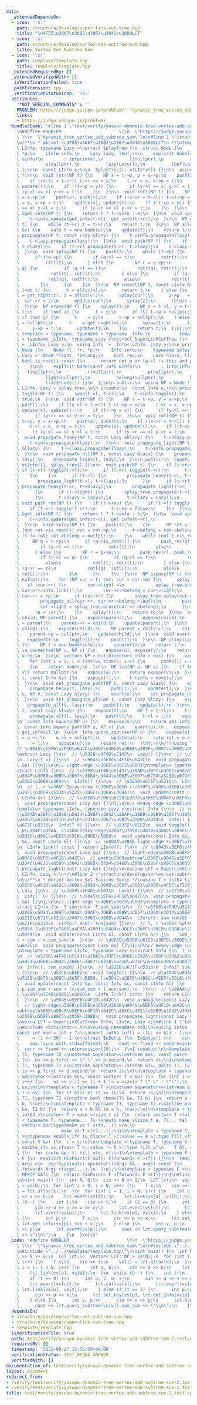 ```yaml
---
data:
  _extendedDependsOn:
  - icon: ':x:'
    path: structure/develop/super-link-cut-tree.hpp
    title: "\u4F55\u3067\u3082\u3067\u304D\u308BLCT"
  - icon: ':x:'
    path: structure/develop/vertex-set-subtree-sum.hpp
    title: Vertex Set Subtree Sum
  - icon: ':x:'
    path: template/template.hpp
    title: template/template.hpp
  _extendedRequiredBy: []
  _extendedVerifiedWith: []
  _isVerificationFailed: true
  _pathExtension: cpp
  _verificationStatusIcon: ':x:'
  attributes:
    '*NOT_SPECIAL_COMMENTS*': ''
    PROBLEM: https://judge.yosupo.jp/problem/" "dynamic_tree_vertex_add_subtree_sum
    links:
    - https://judge.yosupo.jp/problem/
  bundledCode: "#line 1 \"test/verify/yosupo-dynamic-tree-vertex-add-subtree-sum-2.test.cpp\"\
    \n#define PROBLEM                      \\\n  \"https://judge.yosupo.jp/problem/\"\
    \ \\\n  \"dynamic_tree_vertex_add_subtree_sum\"\n\n#line 1 \"structure/develop/super-link-cut-tree.hpp\"\
    \n/**\n * @brief \u4F55\u3067\u3082\u3067\u304D\u308BLCT\n */\ntemplate < typename\
    \ LInfo, typename Lazy >\nstruct SplayTree {\n  struct Node {\n    Node *l, *r,\
    \ *p;\n    LInfo info;\n    Lazy lazy, lbuf;\n\n    explicit Node(const LInfo\
    \ &info)\n        : info(info),\n          l(nullptr),\n          r(nullptr),\n\
    \          p(nullptr),\n          lazy(Lazy()),\n          lbuf(Lazy()) {}\n \
    \ };\n\n  const LInfo e;\n\n  SplayTree(): e(LInfo()) {}\n\n  using NP = Node\
    \ *;\n\n  void rotr(NP t) {\n    NP x = t->p, y = x->p;\n    push(x), push(t);\n\
    \    if ((x->l = t->r)) t->r->p = x;\n    t->r = x, x->p = t;\n    update(x),\
    \ update(t);\n    if ((t->p = y)) {\n      if (y->l == x) y->l = t;\n      if\
    \ (y->r == x) y->r = t;\n    }\n  }\n\n  void rotl(NP t) {\n    NP x = t->p, y\
    \ = x->p;\n    push(x), push(t);\n    if ((x->r = t->l)) t->l->p = x;\n    t->l\
    \ = x, x->p = t;\n    update(x), update(t);\n    if ((t->p = y)) {\n      if (y->l\
    \ == x) y->l = t;\n      if (y->r == x) y->r = t;\n    }\n  }\n\n  const LInfo\
    \ &get_info(NP t) {\n    return t ? t->info : e;\n  }\n\n  void update(NP t) {\n\
    \    t->info.update(get_info(t->l), get_info(t->r));\n  }\n\n  NP get_right(NP\
    \ t) {\n    while (t->r) t = t->r;\n    return t;\n  }\n\n  NP alloc(const LInfo\
    \ &v) {\n    auto t = new Node(v);\n    update(t);\n    return t;\n  }\n\n  void\
    \ propagate(NP t, const Lazy &lazy) {\n    t->info.propagate(lazy);\n    t->lbuf.propagate(lazy);\n\
    \    t->lazy.propagate(lazy);\n  }\n\n  void push(NP t) {\n    if (t->l) propagate(t->l,\
    \ t->lazy);\n    if (t->r) propagate(t->r, t->lazy);\n    t->lazy = Lazy();\n\
    \  }\n\n  void splay(NP t) {\n    push(t);\n    while (t->p) {\n      NP q = t->p;\n\
    \      if (!q->p) {\n        if (q->l == t)\n          rotr(t);\n        else\n\
    \          rotl(t);\n      } else {\n        NP r = q->p;\n        if (r->l ==\
    \ q) {\n          if (q->l == t)\n            rotr(q), rotr(t);\n          else\n\
    \            rotl(t), rotr(t);\n        } else {\n          if (q->r == t)\n \
    \           rotl(q), rotl(t);\n          else\n            rotr(t), rotl(t);\n\
    \        }\n      }\n    }\n  }\n\n  NP insert(NP t, const LInfo &v) {\n    if\
    \ (not t) {\n      t = alloc(v);\n      return t;\n    } else {\n      NP cur\
    \ = get_right(t), z = alloc(v);\n      splay(cur);\n      z->p   = cur;\n    \
    \  cur->r = z;\n      update(cur);\n      splay(z);\n      return z;\n    }\n\
    \  }\n\n  NP erase(NP t) {\n    splay(t);\n    NP x = t->l, y = t->r;\n    delete\
    \ t;\n    if (not x) {\n      t = y;\n      if (t) t->p = nullptr;\n    } else\
    \ if (not y) {\n      t    = x;\n      t->p = nullptr;\n    } else {\n      x->p\
    \ = nullptr;\n      t    = get_right(x);\n      splay(t);\n      t->r = y;\n \
    \     y->p = t;\n      update(t);\n    }\n    return t;\n  }\n};\n\ntemplate <\
    \ template < typename, typename > typename _Info,\n           template < typename\
    \ > typename _LInfo, typename Lazy >\nstruct SuperLinkCutTree {\n  using LInfo\
    \ = _LInfo< Lazy >;\n  using Info  = _Info< LInfo, Lazy >;\n\n private:\n  struct\
    \ Node {\n    Node *l, *r, *p;\n    Info info;\n    typename SplayTree< LInfo,\
    \ Lazy >::Node *light, *belong;\n    bool rev;\n    Lazy hlazy, llazy;\n\n   \
    \ bool is_root() const {\n      return not p or (p->l != this and p->r != this);\n\
    \    }\n\n    explicit Node(const Info &info)\n        : info(info),\n       \
    \   l(nullptr),\n          r(nullptr),\n          p(nullptr),\n          rev(false),\n\
    \          light(nullptr),\n          belong(nullptr),\n          hlazy(Lazy()),\n\
    \          llazy(Lazy()) {}\n  };\n\n public:\n  using NP = Node *;\n  SplayTree<\
    \ LInfo, Lazy > splay_tree;\n\n private:\n  const Info e;\n\n private:\n  void\
    \ toggle(NP t) {\n    swap(t->l, t->r);\n    t->info.toggle();\n    t->rev ^=\
    \ true;\n  }\n\n  void rotr(NP t) {\n    NP x = t->p, y = x->p;\n    push(x),\
    \ push(t);\n    if ((x->l = t->r)) t->r->p = x;\n    t->r = x, x->p = t;\n   \
    \ update(x), update(t);\n    if ((t->p = y)) {\n      if (y->l == x) y->l = t;\n\
    \      if (y->r == x) y->r = t;\n    }\n  }\n\n  void rotl(NP t) {\n    NP x =\
    \ t->p, y = x->p;\n    push(x), push(t);\n    if ((x->r = t->l)) t->l->p = x;\n\
    \    t->l = x, x->p = t;\n    update(x), update(t);\n    if ((t->p = y)) {\n \
    \     if (y->l == x) y->l = t;\n      if (y->r == x) y->r = t;\n    }\n  }\n\n\
    \  void propagate_heavy(NP t, const Lazy &hlazy) {\n    t->hlazy.propagate(hlazy);\n\
    \    t->info.propagate(hlazy);\n  }\n\n  void propagate_light(NP t, const Lazy\
    \ &llazy) {\n    t->llazy.propagate(llazy);\n    t->info.propagate_light(llazy);\n\
    \  }\n\n  void propagate_all(NP t, const Lazy &lazy) {\n    propagate_heavy(t,\
    \ lazy);\n    propagate_light(t, lazy);\n  }\n\n public:\n  SuperLinkCutTree():\
    \ e{Info()}, splay_tree{} {}\n\n  void push(NP t) {\n    if (t->rev) {\n     \
    \ if (t->l) toggle(t->l);\n      if (t->r) toggle(t->r);\n      t->rev = false;\n\
    \    }\n    {\n      if (t->l) {\n        propagate_heavy(t->l, t->hlazy);\n \
    \       propagate_light(t->l, t->llazy);\n      }\n      if (t->r) {\n       \
    \ propagate_heavy(t->r, t->hlazy);\n        propagate_light(t->r, t->llazy);\n\
    \      }\n      if (t->light) {\n        splay_tree.propagate(t->light, t->llazy);\n\
    \      }\n      t->hlazy = Lazy();\n      t->llazy = Lazy();\n    }\n  }\n\n \
    \ void push_rev(NP t) {\n    if (t->rev) {\n      if (t->l) toggle(t->l);\n  \
    \    if (t->r) toggle(t->r);\n      t->rev = false;\n    }\n  }\n\n  const Info\
    \ &get_info(NP t) {\n    return t ? t->info : e;\n  }\n\n  void update(NP t) {\n\
    \    t->info.update(get_info(t->l), get_info(t->r),\n                   splay_tree.get_info(t->light));\n\
    \  }\n\n  void splay(NP t) {\n    push(t);\n    {\n      NP rot = t;\n      while\
    \ (not rot->is_root()) rot = rot->p;\n      t->belong = rot->belong;\n      if\
    \ (t != rot) rot->belong = nullptr;\n    }\n    while (not t->is_root()) {\n \
    \     NP q = t->p;\n      if (q->is_root()) {\n        push_rev(q), push_rev(t);\n\
    \        if (q->l == t)\n          rotr(t);\n        else\n          rotl(t);\n\
    \      } else {\n        NP r = q->p;\n        push_rev(r), push_rev(q), push_rev(t);\n\
    \        if (r->l == q) {\n          if (q->l == t)\n            rotr(q), rotr(t);\n\
    \          else\n            rotl(t), rotr(t);\n        } else {\n          if\
    \ (q->r == t)\n            rotl(q), rotl(t);\n          else\n            rotr(t),\
    \ rotl(t);\n        }\n      }\n    }\n  }\n\n  NP expose(NP t) {\n    NP rp =\
    \ nullptr;\n    for (NP cur = t; cur; cur = cur->p) {\n      splay(cur);\n   \
    \   if (cur->r) {\n        cur->light =\n            splay_tree.insert(cur->light,\
    \ cur->r->info.link());\n        cur->r->belong = cur->light;\n      }\n     \
    \ cur->r = rp;\n      if (cur->r) {\n        splay_tree.splay(cur->r->belong);\n\
    \        propagate_all(cur->r, cur->r->belong->lbuf);\n        push(cur->r);\n\
    \        cur->light = splay_tree.erase(cur->r->belong);\n      }\n      update(cur);\n\
    \      rp = cur;\n    }\n    splay(t);\n    return rp;\n  }\n\n  void link(NP\
    \ child, NP parent) {\n    expose(parent);\n    expose(child);\n    child->p \
    \ = parent;\n    parent->r = child;\n    update(parent);\n  }\n\n  void cut(NP\
    \ child) {\n    expose(child);\n    NP parent = child->l;\n    child->l  = nullptr;\n\
    \    parent->p = nullptr;\n    update(child);\n  }\n\n  void evert(NP t) {\n \
    \   expose(t);\n    toggle(t);\n    push(t);\n  }\n\n  NP alloc(const Info &info)\
    \ {\n    NP t = new Node(info);\n    update(t);\n    return t;\n  }\n\n  bool\
    \ is_connected(NP u, NP v) {\n    expose(u), expose(v);\n    return u == v or\
    \ u->p;\n  }\n\n  vector< NP > build(vector< Info > &vs) {\n    vector< NP > nodes(vs.size());\n\
    \    for (int i = 0; i < (int)vs.size(); i++) {\n      nodes[i] = alloc(vs[i]);\n\
    \    }\n    return nodes;\n  }\n\n  NP lca(NP u, NP v) {\n    if (not is_connected(u,\
    \ v)) return nullptr;\n    expose(u);\n    return expose(v);\n  }\n\n  void set_key(NP\
    \ t, const Info &v) {\n    expose(t);\n    t->info = move(v);\n    update(t);\n\
    \  }\n\n  void set_propagate_path(NP t, const Lazy &lazy) {\n    expose(t);\n\
    \    propagate_heavy(t, lazy);\n    push(t);\n    update(t);\n  }\n\n  void set_propagate_path(NP\
    \ u, NP v, const Lazy &lazy) {\n    evert(u);\n    set_propagate_path(v, lazy);\n\
    \  }\n\n  void set_propagate_all(NP t, const Lazy &lazy) {\n    expose(t);\n \
    \   propagate_all(t, lazy);\n    push(t);\n    update(t);\n  }\n\n  void set_propagate_subtree(NP\
    \ t, const Lazy &lazy) {\n    expose(t);\n    NP l = t->l;\n    t->l = nullptr;\n\
    \    propagate_all(t, lazy);\n    push(t);\n    t->l = l;\n    update(t);\n  }\n\
    \n  const Info &query(NP u) {\n    expose(u);\n    return get_info(u);\n  }\n\n\
    \  const Info &query_path(NP u, NP v) {\n    evert(u);\n    expose(v);\n    return\
    \ get_info(v);\n  }\n\n  Info query_subtree(NP u) {\n    expose(u);\n    NP l\
    \ = u->l;\n    u->l = nullptr;\n    update(u);\n    auto ret = u->info;\n    u->l\
    \     = l;\n    update(u);\n    return ret;\n  }\n};\n\n/*\nusing T = int64_t;\n\
    // \u9045\u5EF6\u4F1D\u642C\u3092\u3059\u308B\u305F\u3081\u306E\u4F5C\u7528\u7D20\
    \nstruct Lazy {\n\n  // \u5358\u4F4D\u5143\n  Lazy() {}\n\n  // \u521D\u671F\u5316\
    \n  Lazy(T v) {}\n\n  // \u9045\u5EF6\u4F1D\u642C\n  void propagate(const Lazy\
    \ &p) {}\n};\n\n// Light-edge \u306E\u60C5\u5831\ntemplate< typename Lazy >\n\
    struct LInfo {\n\n  // \u5358\u4F4D\u5143(\u30AD\u30FC\u306E\u5024\u306F\u30A2\
    \u30AF\u30BB\u30B9\u3057\u306A\u3044\u306E\u3067\u672A\u521D\u671F\u5316\u3067\
    \u3082\u3088\u3044\n  LInfo() {}\n\n  // \u521D\u671F\u5316\n  LInfo(T v) {}\n\
    \n  // l, r \u306F Splay-tree \u306E\u5B50 (\u539F\u7406\u4E0A\u3001\u5404\u30CE\
    \u30FC\u30C9\u533A\u5225\u306F\u306A\u3044)\n  void update(const LInfo &l, const\
    \ LInfo &r) {}\n\n  // \u90E8\u5206\u6728\u3078\u306E\u9045\u5EF6\u4F1D\u642C\n\
    \  void propagate(const Lazy &p) {}\n};\n\n// Heavy-edge \u306E\u60C5\u5831\n\
    template< typename LInfo, typename Lazy >\nstruct Info {\n\n  // \u5358\u4F4D\u5143\
    (\u30AD\u30FC\u306E\u5024\u306F\u30A2\u30AF\u30BB\u30B9\u3057\u306A\u3044\u306E\
    \u3067\u672A\u521D\u671F\u5316\u3067\u3082\u3088\u3044\n  Info() {}\n\n  // \u521D\
    \u671F\u5316\n  Info(T v) {}\n\n  // \u53CD\u8EE2\n  void toggle() {}\n\n  //\
    \ p\u304C\u89AA, c\u304Cheavy-edge\u3067\u7D50\u3070\u308C\u305F\u5B50, l\u304C\
    \u305D\u308C\u4EE5\u5916\u306E\u5B50\n  void update(const Info &p, const Info\
    \ &c, const LInfo &l) {}\n\n  // \u89AA\u3068 light-edge \u3067\u7E4B\u3052\u308B\
    \n  LInfo link() const { return LInfo(); }\n\n  // \u9045\u5EF6\u4F1D\u642C\n\
    \  void propagate(const Lazy &p) {}\n\n  // light-edge\u306B\u5BFE\u3059\u308B\
    \u9045\u5EF6\u4F1D\u642C\n  // path\u3068subtree\u306E\u9045\u5EF6\u4F1D\u642C\
    \u304C\u4E21\u65B9\u3042\u308B\u5834\u5408\u306B\u5B9F\u88C5\u3059\u308B\n  void\
    \ propagate_light(const Lazy &p) {}\n};\n\nusing LCT = SuperLinkCutTree< Info,\
    \ LInfo, Lazy >;\n*/\n#line 2 \"structure/develop/vertex-set-subtree-sum.hpp\"\
    \n\n/**\n * @brief Vertex Set Subtree Sum\n */\nusing T = int64_t;\n\n// \u9045\
    \u5EF6\u4F1D\u642C\u3092\u3059\u308B\u305F\u3081\u306E\u4F5C\u7528\u7D20\nstruct\
    \ Lazy {\n\n  // \u5358\u4F4D\u5143\n  Lazy() {}\n\n  // \u521D\u671F\u5316\n\
    \  Lazy(T v) {}\n\n  // \u9045\u5EF6\u4F1D\u642C\n  void propagate(const Lazy\
    \ &p) {}\n};\n\n// Light-edge \u306E\u60C5\u5831\ntemplate < typename Lazy >\n\
    struct LInfo {\n  T sum;\n\n  T sum_sum;\n\n  // \u5358\u4F4D\u5143(\u30AD\u30FC\
    \u306E\u5024\u306F\u30A2\u30AF\u30BB\u30B9\u3057\u306A\u3044\u306E\u3067\u672A\
    \u521D\u671F\u5316\u3067\u3082\u3088\u3044\n  LInfo(): sum_sum{0} {}\n\n  // \u521D\
    \u671F\u5316\n  LInfo(T sum): sum{sum} {}\n\n  // l, r \u306F Splay-tree \u306E\
    \u5B50 (\u539F\u7406\u4E0A\u3001\u5404\u30CE\u30FC\u30C9\u533A\u5225\u306F\u306A\
    \u3044)\n  void update(const LInfo &l, const LInfo &r) {\n    sum_sum = l.sum_sum\
    \ + sum + r.sum_sum;\n  }\n\n  // \u90E8\u5206\u6728\u3078\u306E\u9045\u5EF6\u4F1D\
    \u642C\n  void propagate(const Lazy &p) {}\n};\n\n// Heavy-edge \u306E\u60C5\u5831\
    \ntemplate < typename LInfo, typename Lazy >\nstruct Info {\n  T sum;\n\n  T sum_sum;\n\
    \n  // \u5358\u4F4D\u5143(\u30AD\u30FC\u306E\u5024\u306F\u30A2\u30AF\u30BB\u30B9\
    \u3057\u306A\u3044\u306E\u3067\u672A\u521D\u671F\u5316\u3067\u3082\u3088\u3044\
    \n  Info(): sum_sum{0} {}\n\n  // \u521D\u671F\u5316\n  Info(T sum): sum{sum}\
    \ {}\n\n  // \u53CD\u8EE2\n  void toggle() {}\n\n  // p\u304C\u89AA, c\u304Cheavy-edge\u3067\
    \u7D50\u3070\u308C\u305F\u5B50, l\u304C\u305D\u308C\u4EE5\u5916\u306E\u5B50\n\
    \  void update(const Info &p, const Info &c, const LInfo &l) {\n    sum_sum =\
    \ p.sum_sum + sum + (c.sum_sum + l.sum_sum);\n  }\n\n  // \u89AA\u3068 light-edge\
    \ \u3067\u7E4B\u3052\u308B\n  LInfo link() const {\n    return LInfo(sum_sum);\n\
    \  }\n\n  // \u9045\u5EF6\u4F1D\u642C\n  void propagate(const Lazy &p) {}\n\n\
    \  // light-edge\u306B\u5BFE\u3059\u308B\u9045\u5EF6\u4F1D\u642C\n  // path\u3068\
    subtree\u306E\u9045\u5EF6\u4F1D\u642C\u304C\u4E21\u65B9\u3042\u308B\u5834\u5408\
    \u306B\u5B9F\u88C5\u3059\u308B\n  void propagate_light(const Lazy &p) {}\n};\n\
    \nusing LCT = SuperLinkCutTree< Info, LInfo, Lazy >;\n#line 1 \"template/template.hpp\"\
    \n#include <bits/stdc++.h>\n\nusing namespace std;\n\nusing int64   = long long;\n\
    const int mod = 1e9 + 7;\n\nconst int64 infll = (1LL << 62) - 1;\nconst int inf\
    \     = (1 << 30) - 1;\n\nstruct IoSetup {\n  IoSetup() {\n    cin.tie(nullptr);\n\
    \    ios::sync_with_stdio(false);\n    cout << fixed << setprecision(10);\n  \
    \  cerr << fixed << setprecision(10);\n  }\n} iosetup;\n\ntemplate < typename\
    \ T1, typename T2 >\nostream &operator<<(ostream &os, const pair< T1, T2 > &p)\
    \ {\n  os << p.first << \" \" << p.second;\n  return os;\n}\n\ntemplate < typename\
    \ T1, typename T2 >\nistream &operator>>(istream &is, pair< T1, T2 > &p) {\n \
    \ is >> p.first >> p.second;\n  return is;\n}\n\ntemplate < typename T >\nostream\
    \ &operator<<(ostream &os, const vector< T > &v) {\n  for (int i = 0; i < (int)v.size();\
    \ i++) {\n    os << v[i] << (i + 1 != v.size() ? \" \" : \"\");\n  }\n  return\
    \ os;\n}\n\ntemplate < typename T >\nistream &operator>>(istream &is, vector<\
    \ T > &v) {\n  for (T &in: v) is >> in;\n  return is;\n}\n\ntemplate < typename\
    \ T1, typename T2 >\ninline bool chmax(T1 &a, T2 b) {\n  return a < b && (a =\
    \ b, true);\n}\n\ntemplate < typename T1, typename T2 >\ninline bool chmin(T1\
    \ &a, T2 b) {\n  return a > b && (a = b, true);\n}\n\ntemplate < typename T =\
    \ int64 >\nvector< T > make_v(size_t a) {\n  return vector< T >(a);\n}\n\ntemplate\
    \ < typename T, typename... Ts >\nauto make_v(size_t a, Ts... ts) {\n  return\
    \ vector< decltype(make_v< T >(ts...)) >(a,\n                                \
    \                make_v< T >(ts...));\n}\n\ntemplate < typename T, typename V\
    \ >\ntypename enable_if< is_class< T >::value == 0 >::type fill_v(\n    T &t,\
    \ const V &v) {\n  t = v;\n}\n\ntemplate < typename T, typename V >\ntypename\
    \ enable_if< is_class< T >::value != 0 >::type fill_v(\n    T &t, const V &v)\
    \ {\n  for (auto &e: t) fill_v(e, v);\n}\n\ntemplate < typename F >\nstruct FixPoint:\
    \ F {\n  explicit FixPoint(F &&f): F(forward< F >(f)) {}\n\n  template < typename...\
    \ Args >\n  decltype(auto) operator()(Args &&...args) const {\n    return F::operator()(*this,\
    \ forward< Args >(args)...);\n  }\n};\n\ntemplate < typename F >\ninline decltype(auto)\
    \ MFP(F &&f) {\n  return FixPoint< F >{forward< F >(f)};\n}\n#line 7 \"test/verify/yosupo-dynamic-tree-vertex-add-subtree-sum-2.test.cpp\"\
    \n\nint main() {\n  int N, Q;\n  cin >> N >> Q;\n  LCT lct;\n  vector< LCT::NP\
    \ > vs(N);\n  for (int i = 0; i < N; i++) {\n    T x;\n    cin >> x;\n    vs[i]\
    \ = lct.alloc(x);\n  }\n  for (int i = 1; i < N; i++) {\n    int a, b;\n    cin\
    \ >> a >> b;\n    lct.evert(vs[a]);\n    lct.link(vs[a], vs[b]);\n  }\n  while\
    \ (Q--) {\n    int t;\n    cin >> t;\n    if (t == 0) {\n      int u, v, w, x;\n\
    \      cin >> u >> v >> w >> x;\n      lct.evert(vs[u]);\n      lct.cut(vs[v]);\n\
    \      lct.evert(vs[w]);\n      lct.link(vs[w], vs[x]);\n    } else if (t == 1)\
    \ {\n      int p;\n      T x;\n      cin >> p >> x;\n      lct.set_key(vs[p],\
    \ lct.get_info(vs[p]).sum + x);\n    } else {\n      int v, p;\n      cin >> v\
    \ >> p;\n      lct.evert(vs[p]);\n      cout << lct.query_subtree(vs[v]).sum_sum\
    \ << \"\\n\";\n    }\n  }\n}\n"
  code: "#define PROBLEM                      \\\n  \"https://judge.yosupo.jp/problem/\"\
    \ \\\n  \"dynamic_tree_vertex_add_subtree_sum\"\n\n#include \"../../structure/develop/vertex-set-subtree-sum.hpp\"\
    \n#include \"../../template/template.hpp\"\n\nint main() {\n  int N, Q;\n  cin\
    \ >> N >> Q;\n  LCT lct;\n  vector< LCT::NP > vs(N);\n  for (int i = 0; i < N;\
    \ i++) {\n    T x;\n    cin >> x;\n    vs[i] = lct.alloc(x);\n  }\n  for (int\
    \ i = 1; i < N; i++) {\n    int a, b;\n    cin >> a >> b;\n    lct.evert(vs[a]);\n\
    \    lct.link(vs[a], vs[b]);\n  }\n  while (Q--) {\n    int t;\n    cin >> t;\n\
    \    if (t == 0) {\n      int u, v, w, x;\n      cin >> u >> v >> w >> x;\n  \
    \    lct.evert(vs[u]);\n      lct.cut(vs[v]);\n      lct.evert(vs[w]);\n     \
    \ lct.link(vs[w], vs[x]);\n    } else if (t == 1) {\n      int p;\n      T x;\n\
    \      cin >> p >> x;\n      lct.set_key(vs[p], lct.get_info(vs[p]).sum + x);\n\
    \    } else {\n      int v, p;\n      cin >> v >> p;\n      lct.evert(vs[p]);\n\
    \      cout << lct.query_subtree(vs[v]).sum_sum << \"\\n\";\n    }\n  }\n}\n"
  dependsOn:
  - structure/develop/vertex-set-subtree-sum.hpp
  - structure/develop/super-link-cut-tree.hpp
  - template/template.hpp
  isVerificationFile: true
  path: test/verify/yosupo-dynamic-tree-vertex-add-subtree-sum-2.test.cpp
  requiredBy: []
  timestamp: '2022-08-27 15:55:50+09:00'
  verificationStatus: TEST_WRONG_ANSWER
  verifiedWith: []
documentation_of: test/verify/yosupo-dynamic-tree-vertex-add-subtree-sum-2.test.cpp
layout: document
redirect_from:
- /verify/test/verify/yosupo-dynamic-tree-vertex-add-subtree-sum-2.test.cpp
- /verify/test/verify/yosupo-dynamic-tree-vertex-add-subtree-sum-2.test.cpp.html
title: test/verify/yosupo-dynamic-tree-vertex-add-subtree-sum-2.test.cpp
---
```

